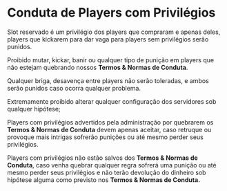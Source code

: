# Conduta de Players com Privilégios

Slot reservado é um privilégio dos players que compraram e apenas deles, players que kickarem para dar vaga para players sem privilégios serão punidos.

Proibido mutar, kickar, banir ou qualquer tipo de punição em players que não estejam quebrando nossos **Termos & Normas de Conduta**.

Qualquer briga, desavença entre players não serão toleradas, e ambos serão punidos caso ocorra qualquer problema.

Extremamente proibido alterar qualquer configuração dos servidores sob qualquer hipótese;

Players com privilégios advertidos pela administração por quebrarem os **Termos & Normas de Conduta** devem apenas aceitar, caso retruque ou provoque mais intrigas sofrerão punições ou até mesmo perder seus privilégios.

Players com privilégios não estão salvos dos **Termos & Normas de Conduta**, caso venha quebrar qualquer regra sofrerá uma punição ou até mesmo perder seus privilégios e não terão devolução do dinheiro sob hipótese alguma como previsto nos **Termos & Normas de Conduta.**

